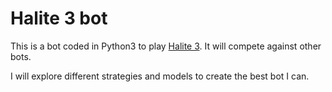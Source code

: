 # Halite 3 bot

This is a bot coded in Python3 to play [Halite 3](https://halite.io/). It will compete against other bots.

I will explore different strategies and models to create the best bot I can.
